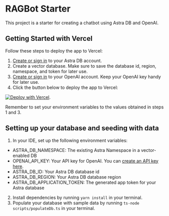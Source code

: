 # RAGBot Starter

This project is a starter for creating a chatbot using Astra DB and OpenAI. 

## Getting Started with Vercel

Follow these steps to deploy the app to Vercel:

1. [Create or sign in](https://astra.datastax.com/register) to your Astra DB account.
2. Create a vector database. Make sure to save the database id, region, namespace, and token for later use.
3. [Create or sign in](https://platform.openai.com/) to your OpenAI account. Keep your OpenAI key handy for later use.
4. Click the button below to deploy the app to Vercel:

[![Deploy with Vercel](https://vercel.com/button)](https://vercel.com/new/clone?repository-url=https://github.com/datastax/astra-db-ts-chatbot-starter&env=ASTRA_DB_NAMESPACE,OPENAI_API_KEY,ASTRA_DB_ID,ASTRA_DB_REGION,ASTRA_DB_APPLICATION_TOKEN).

Remember to set your environment variables to the values obtained in steps 1 and 3.

## Setting up your database and seeding with data

1. In your IDE, set up the following environment variables:

- ASTRA_DB_NAMESPACE: The existing Astra Namespace in a vector-enabled DB
- OPENAI_API_KEY: Your API key for OpenAI. You can [create an API key here](https://platform.openai.com/api-keys).
- ASTRA_DB_ID: Your Astra DB database id
- ASTRA_DB_REGION: Your Astra DB database region
- ASTRA_DB_APPLICATION_TOKEN: The generated app token for your Astra database

2. Install dependencies by running `yarn install` in your terminal.
3. Populate your database with sample data by running `ts-node scripts/populateDb.ts` in your terminal.
